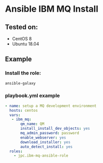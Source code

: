 Ansible IBM MQ Install
==============================

Tested on:
----------

- CentOS 8
- Ubuntu 18.04

Example
-------

### Install the role:

```bash
ansible-galaxy 

```


### playbook.yml example

```yaml
- name: setup a MQ development environment
  hosts: centos
  vars:
   - ibm_mq:
       qm_name: QM
       install_install_dev_objects: yes
       mq_admin_password: password
       enable_webserver: yes
       download_installer: yes
       auto_detect_install: yes
  roles:
    - jpc.ibm-mq-ansible-role

```

